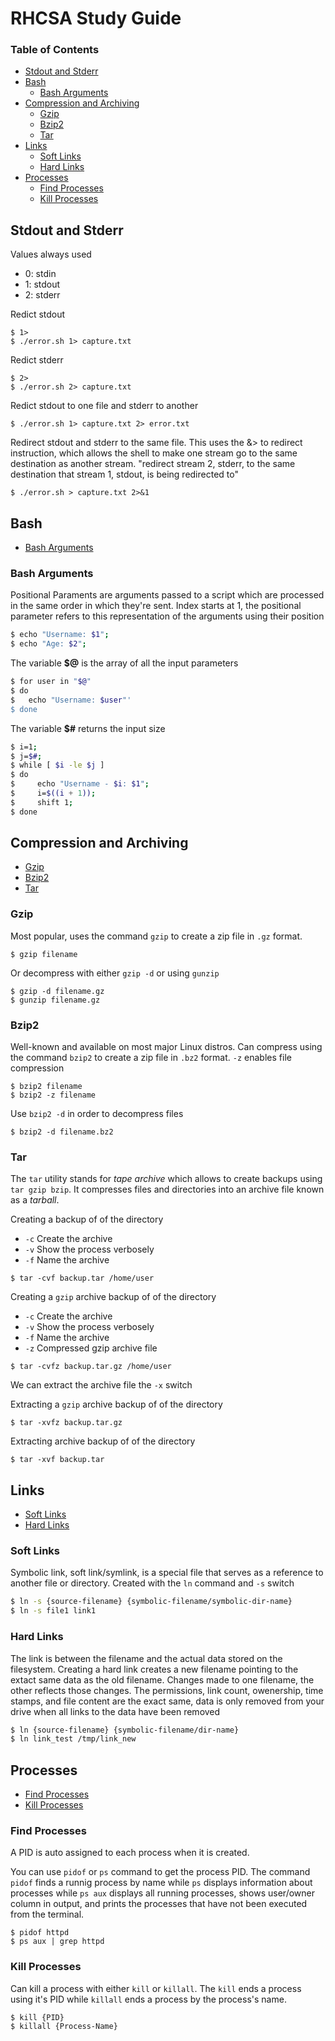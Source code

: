 # RHCSA Study Guide

### Table of Contents
* [Stdout and Stderr](#stdour-and-stderr)
* [Bash](#bash)
    * [Bash Arguments](#bash-arguments)
* [Compression and Archiving](#compression-and-archiving)
    * [Gzip](#gzip)
    * [Bzip2](#bzip2)
    * [Tar](#tar)
* [Links](#links)
    * [Soft Links](#soft-links)
    * [Hard Links](#hard-links)
* [Processes](#processes)
    * [Find Processes](#find-processes)
    * [Kill Processes](#kill-processes)

## Stdout and Stderr

Values always used
- 0: stdin
- 1: stdout
- 2: stderr

Redict stdout

```
$ 1>
$ ./error.sh 1> capture.txt
```

Redict stderr

```
$ 2>
$ ./error.sh 2> capture.txt
```

Redict stdout to one file and stderr to another

```
$ ./error.sh 1> capture.txt 2> error.txt
```

Redirect stdout and stderr to the same file. This uses the &> to redirect instruction, which allows the shell to make one stream go to the same destination as another stream.
"redirect stream 2, stderr, to the same destination that stream 1, stdout, is being redirected to"
```
$ ./error.sh > capture.txt 2>&1
```

## Bash
- [Bash Arguments](#bash-arguments)

### Bash Arguments
Positional Paraments are arguments passed to a script which are processed in the same order in which they're sent. Index starts at 1, the positional parameter refers to this representation of the arguments using their position
```bash
$ echo "Username: $1";
$ echo "Age: $2";
```

The variable **$@** is the array of all the input parameters
```bash
$ for user in "$@"
$ do
$   echo "Username: $user"'
$ done
```

The variable **$#** returns the input size
```bash
$ i=1;
$ j=$#;
$ while [ $i -le $j ] 
$ do
$     echo "Username - $i: $1";
$     i=$((i + 1));
$     shift 1;
$ done
```

## Compression and Archiving
- [Gzip](#gzip)
- [Bzip2](#bzip2)
- [Tar](#tar)

### Gzip


Most popular, uses the command `gzip` to create a zip file in `.gz` format.
```
$ gzip filename
```
Or decompress with either `gzip -d` or using `gunzip`
```
$ gzip -d filename.gz
$ gunzip filename.gz
```

### Bzip2
Well-known and available on most major Linux distros. Can compress using the command `bzip2` to create a zip file in `.bz2` format.
`-z` enables file compression
```
$ bzip2 filename
$ bzip2 -z filename
```
Use `bzip2 -d` in order to decompress files
```
$ bzip2 -d filename.bz2
```

### Tar
The `tar` utility stands for *tape archive* which allows to create backups using `tar gzip bzip`. It compresses files and directories into an archive file known as a *tarball*.

Creating a backup of of the directory
- `-c` Create the archive
- `-v` Show the process verbosely
- `-f` Name the archive
```
$ tar -cvf backup.tar /home/user
```

Creating a `gzip` archive backup of of the directory
- `-c` Create the archive
- `-v` Show the process verbosely
- `-f` Name the archive
- `-z` Compressed gzip archive file
```
$ tar -cvfz backup.tar.gz /home/user
```
We can extract the archive file the `-x` switch

Extracting a `gzip` archive backup of of the directory
```
$ tar -xvfz backup.tar.gz
```
Extracting archive backup of of the directory
```
$ tar -xvf backup.tar
```

## Links
- [Soft Links](#soft-links)
- [Hard Links](#hard-links)

### Soft Links
Symbolic link, soft link/symlink, is a special file that serves as a reference to another file or directory.
Created with the `ln` command and `-s` switch
```bash
$ ln -s {source-filename} {symbolic-filename/symbolic-dir-name}
$ ln -s file1 link1
```

### Hard Links
The link is between the filename and the actual data stored on the filesystem. Creating a hard link creates a new filename pointing to the extact same data as the old filename. Changes made to one filename, the other reflects those changes. The permissions, link count, owenership, time stamps, and file content are the exact same, data is only removed from your drive when all links to the data have been removed
```bash
$ ln {source-filename} {symbolic-filename/dir-name}
$ ln link_test /tmp/link_new
```

## Processes
- [Find Processes](#find-processes)
- [Kill Processes](#kill-processes)

### Find Processes
A PID is auto assigned to each process when it is created.

You can use `pidof` or `ps` command to get the process PID. The command `pidof` finds a runnig process by name while `ps` displays information about processes while `ps aux` displays all running processes, shows user/owner column in output, and prints the processes that have not been executed from the terminal.
```
$ pidof httpd
$ ps aux | grep httpd 
```

### Kill Processes
Can kill a process with either `kill` or `killall`. The `kill` ends a process using it's PID while `killall` ends a process by the process's name.
```
$ kill {PID}
$ killall {Process-Name}
```